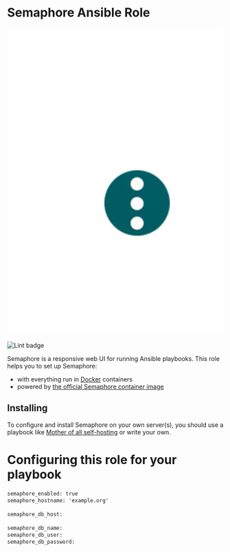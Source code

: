 # Semaphore Ansible Role

![Semaphore Logo](assets/semaphore.png)

![Lint badge](https://woodpecker.hyteck.de/api/badges/moan0s/ansible-role-semaphore/status.svg)

Semaphore is a responsive web UI for running Ansible playbooks. This role helps you to set up Semaphore:

- with everything run in [Docker](https://www.docker.com/) containers
- powered by [the official Semaphore container image](https://hub.docker.com/r/semaphoreui/semaphore)


## Installing

To configure and install Semaphore on your own server(s), you should use a playbook like [Mother of all self-hosting](https://github.com/mother-of-all-self-hosting/mash-playbook) or write your own.

# Configuring this role for your playbook

```
semaphore_enabled: true
semaphore_hostname: 'example.org'

semaphore_db_host:

semaphore_db_name:
semaphore_db_user:
semaphore_db_password:
```
